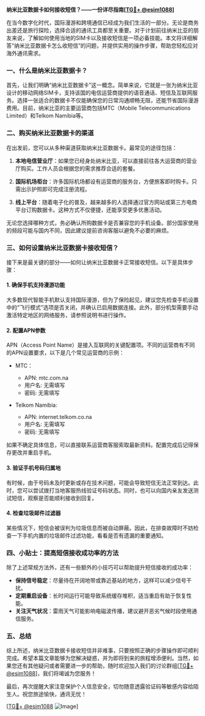 **纳米比亚数据卡如何接收短信？——一份详尽指南[[TG💪+ @esim1088](https://t.me/s/esim1088)]**

在当今数字化时代，国际漫游和跨境通信已经成为我们生活的一部分。无论是商务出差还是旅行探险，选择合适的通讯工具都至关重要。对于计划前往纳米比亚的朋友来说，了解如何使用当地的SIM卡以及接收短信是一项必备技能。本文将详细解答“纳米比亚数据卡怎么收短信”的问题，并提供实用的操作步骤，帮助您轻松应对海外通讯需求。

### 一、什么是纳米比亚数据卡？

首先，让我们明确“纳米比亚数据卡”这一概念。简单来说，它就是一张为纳米比亚设计的移动网络SIM卡，支持该国的电信运营商提供的语音通话、短信及互联网服务。选择一张适合的数据卡不仅能确保您的日常沟通顺畅无阻，还能节省国际漫游费用。目前，纳米比亚的主要运营商包括MTC（Mobile Telecommunications Limited）和Telkom Namibia等。

### 二、购买纳米比亚数据卡的渠道

在出发前，您可以从多种渠道获取纳米比亚数据卡。最常见的途径包括：

1. **本地电信营业厅**：如果您已经身处纳米比亚，可以直接前往各大运营商的营业厅购买。工作人员会根据您的需求推荐合适的套餐。
   
2. **国际机场柜台**：许多国际机场都设有运营商的服务台，方便旅客即时购卡。只需出示护照即可完成注册流程。

3. **线上平台**：随着电子化的普及，越来越多的人选择通过官方网站或第三方电商平台订购数据卡。这种方式不仅便捷，还能享受更多优惠活动。

无论您选择哪种方式，务必确认所购数据卡是否兼容您的手机设备。部分国家使用的频段可能与国内不同，因此建议提前咨询客服以避免不必要的麻烦。

### 三、如何设置纳米比亚数据卡接收短信？

接下来是最关键的部分——如何让纳米比亚数据卡正常接收短信。以下是具体步骤：

#### 1. 确保手机支持漫游功能
大多数现代智能手机默认支持国际漫游，但为了保险起见，建议您先检查手机设置中的“飞行模式”选项是否关闭，并确认已启用数据连接。此外，部分机型需要手动激活特定地区的网络服务，请参照说明书进行操作。

#### 2. 配置APN参数
APN（Access Point Name）是接入互联网的关键配置项。不同的运营商有不同的APN设置要求，以下是几个常见运营商的示例：

- MTC：
  - APN: mtc.com.na
  - 用户名: 无需填写
  - 密码: 无需填写

- Telkom Namibia:
  - APN: internet.telkom.co.na
  - 用户名: 无需填写
  - 密码: 无需填写

如果不确定具体信息，可以直接联系运营商客服索取最新资料。配置完成后记得保存更改并重启手机。

#### 3. 验证手机号码归属地
有时候，由于号码未及时更新或存在技术问题，可能会导致短信无法正常到达。此时，您可以尝试拨打当地客服热线验证号码状态。同时，也可以向国内亲友发送测试短信，观察是否能顺利接收到回复。

#### 4. 检查垃圾邮件过滤器
某些情况下，短信会被误判为垃圾信息而被自动屏蔽。因此，在排查故障时不妨检查一下手机内置的垃圾邮件过滤功能，看看是否有遗漏的重要通知。

### 四、小贴士：提高短信接收成功率的方法

除了上述常规方法外，还有一些额外的小技巧可以帮助提升短信接收的成功率：

- **保持信号稳定**：尽量待在开阔地带或靠近基站的地方，这样可以减少信号干扰。
- **定期重启设备**：长时间运行可能导致系统缓存堆积，适当重启有助于恢复性能。
- **关注天气状况**：雷雨天气可能影响电磁波传播，建议避开恶劣气候时段使用通信服务。

### 五、总结

综上所述，纳米比亚数据卡接收短信并非难事，只要按照正确的步骤操作即可顺利完成。希望本篇文章能够为您解决疑惑，并为即将到来的旅程增添便利。当然，如果您还有其他疑问或者需要进一步的帮助，随时欢迎加入我们的讨论群组[[TG💪+ @esim1088](https://t.me/s/esim1088)]，我们将竭诚为您服务！

最后，再次提醒大家注意保护个人信息安全，切勿随意透露验证码等敏感内容给陌生人。祝您旅途愉快，通讯无忧！

[[TG💪+ @esim1088](https://t.me/s/esim1088) ![Image](https://i.postimg.cc/4NQfJmqS/Snipaste-2025-05-13-00-14-12.png)]